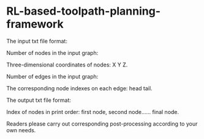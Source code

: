 # RL-based-toolpath-planning-framework


The input txt file format:

Number of nodes in the input graph:

Three-dimensional coordinates of nodes: X Y Z.

Number of edges in the input graph:

The corresponding node indexes on each edge: head tail.

The output txt file format:

Index of nodes in print order: first node, second node...... final node.

Readers please carry out corresponding post-processing according to your own needs.
